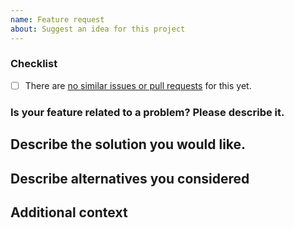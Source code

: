 ```yaml
---
name: Feature request
about: Suggest an idea for this project
---
```


### Checklist

<!-- Please make sure you check all these items before submitting your feature request. -->

- [ ] There are [no similar issues or pull requests](https://github.com/Midnighter/metanetx-assets/issues) for this yet.

### Is your feature related to a problem? Please describe it.

<!--
A clear and concise description of what you are trying to achieve.
"I want to be able to [...] but I can't because [...]".
-->

## Describe the solution you would like.

<!--
A clear and concise description of what you would want to happen.
For API changes, try to provide a code snippet of what you would like the new API to
look like.
-->

## Describe alternatives you considered

<!--
Please describe any alternative solutions or features you've considered to solve
your problem and why they wouldn't solve it.
-->

## Additional context

<!-- Provide any additional context, screenshots, tracebacks, etc. about the feature here. -->
